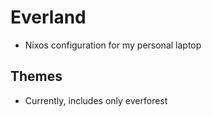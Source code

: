# Everland

- Nixos configuration for my personal laptop

## Themes

- Currently, includes only everforest
